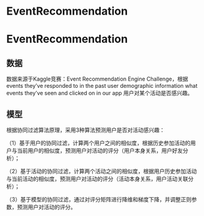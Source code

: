 # EventRecommendation
# **EventRecommendation**

## 数据

数据来源于Kaggle竞赛：Event Recommendation Engine Challenge，根据 events they’ve responded to in the past user demographic information what events they’ve seen and clicked on in our app 用户对某个活动是否感兴趣。

## 模型

根据协同过滤算法原理，采用3种算法预测用户是否对活动感兴趣：

（1）基于用户的协同过滤，计算两个用户之间的相似度，根据历史参加活动的用户与当前用户的相似度，预测用户对活动的评分（用户本身关系，用户好友分析）；

（2）基于活动的协同过滤，计算两个活动之间的相似度，根据用户历史参加活动与当前活动的相似度，预测用户对活动的评分（活动本身关系，用户活动关联分析）；

（3）基于模型的协同过滤，通过对评分矩阵进行降维和梯度下降，并调整正则参数，预测用户对活动的评分。

